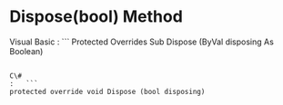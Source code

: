 <!-- loio3c1f26986c5f1014bcb290105b381539 -->

# Dispose\(bool\) Method



Visual Basic
:   ```
Protected Overrides Sub Dispose (ByVal disposing As Boolean)
```

C\#
:   ```
protected override void Dispose (bool disposing)
```

